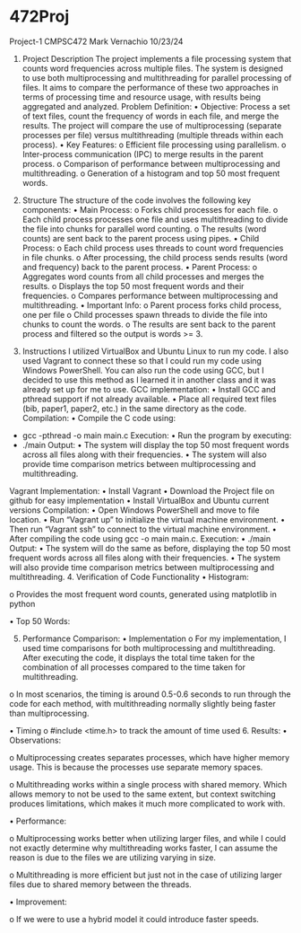 # 472Proj
Project-1
CMPSC472
Mark Vernachio
10/23/24


1. Project Description
The project implements a file processing system that counts word frequencies across multiple files. The system is designed to use both multiprocessing and multithreading for parallel processing of files. It aims to compare the performance of these two approaches in terms of processing time and resource usage, with results being aggregated and analyzed.
Problem Definition:
•	Objective: Process a set of text files, count the frequency of words in each file, and merge the results. The project will compare the use of multiprocessing (separate processes per file) versus multithreading (multiple threads within each process).
•	Key Features:
o	Efficient file processing using parallelism.
o	Inter-process communication (IPC) to merge results in the parent process.
o	Comparison of performance between multiprocessing and multithreading.
o	Generation of a histogram and top 50 most frequent words.

2. Structure
The structure of the code involves the following key components:
•	Main Process:
o	Forks child processes for each file.
o	Each child process processes one file and uses multithreading to divide the file into chunks for parallel word counting.
o	The results (word counts) are sent back to the parent process using pipes.
•	Child Process:
o	Each child process uses threads to count word frequencies in file chunks.
o	After processing, the child process sends results (word and frequency) back to the parent process.
•	Parent Process:
o	Aggregates word counts from all child processes and merges the results.
o	Displays the top 50 most frequent words and their frequencies.
o	Compares performance between multiprocessing and multithreading.
•	Important Info:
o	Parent process forks child process, one per file
o	Child processes spawn threads to divide the file into chunks to count the words.
o	The results are sent back to the parent process and filtered so the output is words >= 3.
3. Instructions
	I utilized VirtualBox and Ubuntu Linux to run my code. I also used Vagrant to connect these so that I could run my code using Windows PowerShell. You can also run the code using GCC, but I decided to use this method as I learned it in another class and it was already set up for me to use.
GCC implementation:
•	Install GCC and pthread support if not already available.
•	Place all required text files (bib, paper1, paper2, etc.) in the same directory as the code.
Compilation:
•	Compile the C code using:
-	gcc -pthread -o main main.c
Execution:
•	Run the program by executing:
-	./main
Output:
•	The system will display the top 50 most frequent words across all files along with their frequencies.
•	The system will also provide time comparison metrics between multiprocessing and multithreading.

Vagrant Implementation:
•	Install Vagrant
•	Download the Project file on github for easy implementation
•	Install VirtualBox and Ubuntu current versions
Compilation:
•	Open Windows PowerShell and move to file location.
•	Run “Vagrant up” to initialize the virtual machine environment.
•	Then run “Vagrant ssh” to connect to the virtual machine environment.
•	After compiling the code using gcc -o main main.c.
Execution:
•	./main
Output:
•	The system will do the same as before, displaying the top 50 most frequent words across all files along with their frequencies.
•	The system will also provide time comparison metrics between multiprocessing and multithreading.
4. Verification of Code Functionality
•	Histogram:

 
o	Provides the most frequent word counts, generated using matplotlib in python

•	Top 50 Words:
 
5. Performance Comparison:
•	Implementation
o	For my implementation, I used time comparisons for both multiprocessing and multithreading. After executing the code, it displays the total time taken for the combination of all processes compared to the time taken for multithreading. 

o	In most scenarios, the timing is around 0.5-0.6 seconds to run through the code for each method, with multithreading normally slightly being faster than multiprocessing.

•	Timing
o	#include <time.h> to track the amount of time used
6. Results:
•	Observations:

o	Multiprocessing creates separates processes, which have higher memory usage. This is because the processes use separate memory spaces.

o	Multithreading works within a single process with shared memory. Which allows memory to not be used to the same extent, but context switching produces limitations, which makes it much more complicated to work with.

•	Performance:

o	Multiprocessing works better when utilizing larger files, and while I could not exactly determine why multithreading works faster, I can assume the reason is due to the files we are utilizing varying in size.

o	Multithreading is more efficient but just not in the case of utilizing larger files due to shared memory between the threads.

•	Improvement:

o	If we were to use a hybrid model it could introduce faster speeds.

